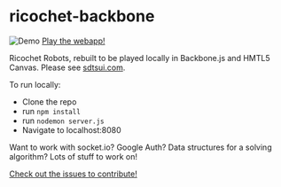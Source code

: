 # ricochet-backbone
![Demo](http://i.imgur.com/oR7ESXJ.gif)
[Play the webapp!](https://ricochet.herokuapp.com)

Ricochet Robots, rebuilt to be played locally in Backbone.js and HMTL5 Canvas. 
Please see [sdtsui.com](https://sdtsui.com).

To run locally:

* Clone the repo
* run `npm install`
* run `nodemon server.js`
* Navigate to localhost:8080

Want to work with socket.io? Google Auth? Data structures for a solving algorithm? 
Lots of stuff to work on!

[Check out the issues to contribute!](https://github.com/sdtsui/ricochet-backbone/issues)

